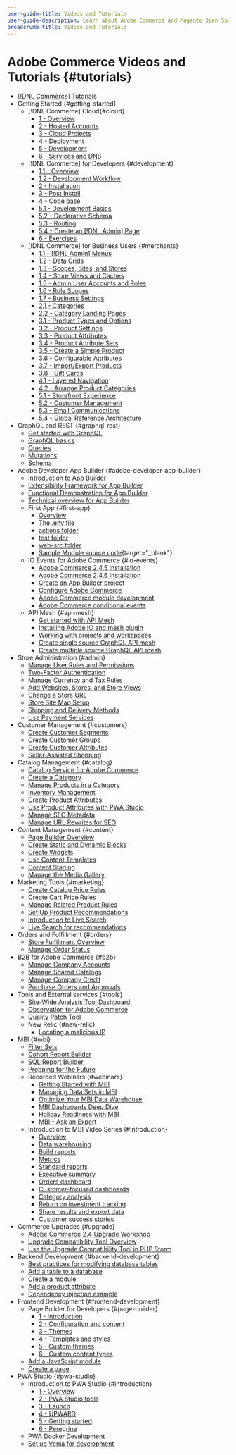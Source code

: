 ```yaml
---
user-guide-title: Videos and Tutorials
user-guide-description: Learn about Adobe Commerce and Magento Open Source through videos and tutorials. 
breadcrumb-title: Videos and Tutorials
---
```


# Adobe Commerce Videos and Tutorials {#tutorials}

+   [[!DNL Commerce] Tutorials](overview.md)
+   Getting Started {#getting-started}
    +   [!DNL Commerce] Cloud{#cloud}
        + [1 - Overview](../cloud/1-overview.md)
        + [2 - Hosted Accounts](../cloud/2-accounts.md)
        + [3 - Cloud Projects](../cloud/3-projects.md)
        + [4 - Deployment](../cloud/4-deployment.md)
        + [5 - Development](../cloud/5-dev-config.md)
        + [6 - Services and DNS](../cloud/6-launch.md)
    +   [!DNL Commerce] for Developers {#development}
        + [1.1 - Overview](../backend-development/backend-1-1-overview.md)
        + [1.2 - Development Workflow](../backend-development/backend-1-2-workflow.md)
        + [2 - Installation](../backend-development/backend-2-install.md)
        + [3 - Post Install](../backend-development/backend-3-post-install.md)
        + [4 - Code base](../backend-development/backend-4-code-base.md)
        + [5.1 - Development Basics](../backend-development/backend-5-1-dev-basics.md)
        + [5.2 - Declarative Schema](../backend-development/backend-5-2-declarative-schema.md)
        + [5.3 - Routing](../backend-development/backend-5-3-routing.md)
        + [5.4 - Create an [!DNL Admin] Page](../backend-development/backend-5-4-admin-page.md)
        + [6 - Exercises](../backend-development/backend-6-practice.md)
    +   [!DNL Commerce] for Business Users {#merchants}
        + [1.1 - [!DNL Admin] Menus](../site-management/introduction/1-1-menus.md)
        + [1.2 - Data Grids](../site-management/introduction/1-2-data-grids.md)
        + [1.3 - Scopes, Sites, and Stores](../site-management/introduction/1-3-apps-scopes-sites-stores.md)
        + [1.4 - Store Views and Caches](../site-management/introduction/1-4-store-views-cache.md)
        + [1.5 - Admin User Accounts and Roles](../site-management/introduction/1-5-users-roles.md)
        + [1.6 - Role Scopes](../site-management/introduction/1-6-role-scopes.md)
        + [1.7 - Business Settings](../site-management/introduction/1-7-business-settings.md)
        + [2.1 - Categories](../site-management/introduction/2-1-categories.md)
        + [2.2 - Category Landing Pages](../site-management/introduction/2-2-category-landing-page.md)
        + [3.1 - Product Types and Options](../site-management/introduction/3-1-product-types-options.md)
        + [3.2 - Product Settings](../site-management/introduction/3-2-product-settings.md)
        + [3.3 - Product Attributes](../site-management/introduction/3-3-product-attributes.md)
        + [3.4 - Product Attribute Sets](../site-management/introduction/3-4-product-attribute-sets.md)
        + [3.5 - Create a Simple Product](../site-management/introduction/3-5-create-simple-product.md)
        + [3.6 - Configurable Attributes](../site-management/introduction/3-6-configurable-attributes.md)
        + [3.7 - Import/Export Products](../site-management/introduction/3-7-import-export-products.md)
        + [3.8 - Gift Cards](../site-management/introduction/3-8-gift-cards.md)
        + [4.1 - Layered Navigation](../site-management/introduction/4-1-layered-navigation.md)
        + [4.2 - Arrange Product Categories](../site-management/introduction/4-2-arrange-product-categories.md)
        + [5.1 - Storefront Experience](../site-management/introduction/5-1-storefront-experience.md)
        + [5.2 - Customer Management](../site-management/introduction/5-2-customer-management.md)
        + [5.3 - Email Communications](../site-management/introduction/5-3-store-communications.md)
        + [5.4 - Global Reference Architecture](https://experienceleague.adobe.com/docs/commerce-operations/implementation-playbook/architecture/global-reference.html)
+   GraphQL and REST {#graphql-rest}
    + [Get started with GraphQL](../graphql-rest/getting-started-graphql.md)
    + [GraphQL basics](../graphql-rest/intro-graphql.md)
    + [Queries](../graphql-rest/graphql-queries.md)
    + [Mutations](../graphql-rest/graphql-mutations.md)
    + [Schema](../graphql-rest/graphql-schema.md)
+   Adobe Developer App Builder {#adobe-developer-app-builder}
    +   [Introduction to App Builder](../app-builder/introduction-to-app-builder.md)
    +   [Extensibility Framework for App Builder](../app-builder/extensibility-framework-commerce-eventing.md)
    +   [Functional Demonstration for App Builder](../app-builder/app-builder-functional-demonstration.md)
    +   [Technical overview for App Builder](../app-builder/app-builder-technical-overview.md)  
    +   First App {#first-app}
        + [Overview](../app-builder/first-app/overview.md)
        + [The .env file](../app-builder/first-app/env-file.md)        
        + [actions folder](../app-builder/first-app/actions-folder.md)
        + [test folder](../app-builder/first-app/test-folder.md)
        + [web-src folder](../app-builder/first-app/web-src-folder.md)
        + [Sample Module source code](https://github.com/magento/magento2-samples){target="_blank"}
    +   IO Events for Adobe Commerce {#io-events}
        + [Adobe Commerce 2.4.5 Installation](../io-events/2-4-5-installation.md)
        + [Adobe Commerce 2.4.6 Installation](../io-events/2-4-6-installation.md)
        + [Create an App Builder project](../io-events/create-app-builder-project.md)       
        + [Configure Adobe Commerce](../io-events/configure-commerce.md)
        + [Adobe Commerce module development](../io-events/commerce-module-development.md)  
        + [Adobe Commerce conditional events](../io-events/conditional-events.md)
    +   API Mesh {#api-mesh}
        + [Get started with API Mesh](../api-mesh/getting-started-api-mesh.md)
        + [Installing Adobe IO and mesh plugin](../api-mesh/installing-aio-mesh-plugin.md)
        + [Working with projects and workspaces](../api-mesh/aio-projects-workspaces.md)
        + [Create single source GraphQL API mesh](../api-mesh/graphql-single-source.md)
        + [Create multiple source GraphQL API mesh](../api-mesh/graphql-multiple-source.md)
+   Store Administration {#admin}
    + [Manage User Roles and Permissions](../site-management/users-roles-permissions.md)
    + [Two-Factor Authentication](../site-management/two-factor-authentication.md)
    + [Manage Currency and Tax Rules](../site-management/currency-tax-rules.md)
    + [Add Websites, Stores, and Store Views](../site-management/add-websites-stores-views.md)
    + [Change a Store URL](../site-management/change-store-url.md)
    + [Store Site Map Setup](../site-management/site-map-setup.md)
    + [Shipping and Delivery Methods](../site-management/shipping-delivery.md)
    + [Use Payment Services](../site-management/payment-services.md)
+   Customer Management {#customers}
    + [Create Customer Segments](../site-management/customer-segments.md)
    + [Create Customer Groups](../site-management/customer-groups.md)
    + [Create Customer Attributes](../site-management/customer-attributes.md)
    + [Seller-Assisted Shopping](../site-management/seller-assisted-shopping.md)
+   Catalog Management {#catalog}
    + [Catalog Service for Adobe Commerce](../site-management/catalog-service.md)
    + [Create a Category](../site-management/category-create.md)
    + [Manage Products in a Category](../site-management/category-products.md)
    + [Inventory Management](../site-management/inventory-management.md)
    + [Create Product Attributes](../site-management/product-attributes-create.md)
    + [Use Product Attributes with PWA Studio](../site-management/product-attributes-pwa.md)
    + [Manage SEO Metadata](../site-management/seo-metadata.md)
    + [Manage URL Rewrites for SEO](../site-management/seo-url-rewrites.md)
+   Content Management {#content}
    + [Page Builder Overview](../site-management/page-builder-overview.md)
    + [Create Static and Dynamic Blocks](../site-management/static-dynamic-blocks.md)
    + [Create Widgets](../site-management/widgets.md)
    + [Use Content Templates](../site-management/content-templates.md)
    + [Content Staging](../site-management/content-staging.md)
    + [Manage the Media Gallery](../site-management/media-gallery.md)
+   Marketing Tools {#marketing}
    + [Create Catalog Price Rules](../site-management/catalog-price-rules.md)
    + [Create Cart Price Rules](../site-management/cart-price-rules.md)
    + [Manage Related Product Rules](../site-management/related-product-rules.md)
    + [Set Up Product Recommendations](../site-management/product-recommendations.md)
    + [Introduction to Live Search](../site-management/live-search.md)
    + [Live Search for recommendations](../site-management/live-search-recommendations.md) 
+   Orders and Fulfillment {#orders}
    + [Store Fulfillment Overview](../site-management/store-fulfillment.md)
    + [Manage Order Status](../site-management/order-status.md)
+   B2B for Adobe Commerce {#b2b}
    + [Manage Company Accounts](../b2b/company-accounts.md)
    + [Manage Shared Catalogs](../b2b/shared-catalogs.md)
    + [Manage Company Credit](../b2b/company-credit.md)
    + [Purchase Orders and Approvals](../b2b/purchase-orders.md)
+   Tools and External services {#tools}
    +   [Site-Wide Analysis Tool Dashboard](../tools/site-wide-analysis-tool.md)
    +   [Observation for Adobe Commerce](../tools/observation-tool.md)
    +   [Quality Patch Tool](../tools/quality-patch-tool.md)
    +   New Relic {#new-relic}
        + [Locating a malicious IP](../new-relic/malicious-ip.md)
+   MBI {#mbi}
    +   [Filter Sets](../business-intelligence/filter-sets.md)
    +   [Cohort Report Builder](../business-intelligence/cohort-report-builder.md)
    +   [SQL Report Builder](../business-intelligence/sql-report-builder.md)
    +   [Prepping for the Future](../business-intelligence/prepare-for-future.md)  
    +   Recorded Webinars {#webinars}
        + [Getting Started with MBI](https://experienceleague.adobe.com/docs/commerce-events/events/mbi/2021/getting-started.html)
        + [Managing Data Sets in MBI](https://experienceleague.adobe.com/docs/commerce-events/events/mbi/2022/manage-data-sets.html)
        + [Optimize Your MBI Data Warehouse](https://experienceleague.adobe.com/docs/commerce-events/events/mbi/2021/optimize-data-warehouse.html)
        + [MBI Dashboards Deep Dive](https://experienceleague.adobe.com/docs/commerce-events/events/mbi/2021/dashboards-deep-dive.html)
        + [Holiday Readiness with MBI](https://experienceleague.adobe.com/docs/commerce-events/events/mbi/2021/holiday-readiness.html)
        + [MBI - Ask an Expert](https://experienceleague.adobe.com/docs/commerce-events/events/mbi/2021/ask-expert.html)
    +   Introduction to MBI Video Series {#introduction}
        + [Overview](../business-intelligence/1-overview.md)
        + [Data warehousing](../business-intelligence/2-data-warehousing.md)
        + [Build reports](../business-intelligence/3-build-reports.md)
        + [Metrics](../business-intelligence/4-metrics.md)
        + [Standard reports](../business-intelligence/5-standard-reports.md)
        + [Executive summary](../business-intelligence/6-executive-summary-dashboard.md)
        + [Orders dashboard](../business-intelligence/7-orders-dashboard.md)
        + [Customer-focused dashboards](../business-intelligence/8-customer-focused-dashboards.md)
        + [Category analysis](../business-intelligence/9-category-analysis.md)
        + [Return on investment tracking](../business-intelligence/10-roi-tracking.md)
        + [Share results and export data](../business-intelligence/11-share-results-export-data.md)
        + [Customer success stories](../business-intelligence/12-customer-success.md)
+   Commerce Upgrades {#upgrade}
    + [Adobe Commerce 2.4 Upgrade Workshop](../upgrade/2.4-upgrade-workshop.md)
    + [Upgrade Compatibility Tool Overview](../upgrade/upgrade-compatibility-tool-overview.md)
    + [Use the Upgrade Compatibility Tool in PHP Storm](../upgrade/uct-phpstorm.md)
+   Backend Development {#backend-development}
    + [Best practices for modifying database tables](https://experienceleague.adobe.com/docs/commerce-operations/implementation-playbook/best-practices/development/modifying-core-and-third-party-tables.html)
    + [Add a table to a database](../backend-development/new-db-table.md)
    + [Create a module](../backend-development/create-module.md)
    + [Add a product attribute](../backend-development/add-product-attribute.md)
    + [Dependency injection example](../backend-development/dependency-injection.md)
+   Frontend Development {#frontend-development}
    +   Page Builder for Developers {#page-builder}
        + [1 - Introduction](../frontend-development/page-builder/1-intro-case-studies.md)
        + [2 - Configuration and content](../frontend-development/page-builder/2-config-create-content.md)
        + [3 - Themes](../frontend-development/page-builder/3-themes.md)
        + [4 - Templates and styles](../frontend-development/page-builder/4-admin-templates-apply-styles.md)
        + [5 - Custom themes](../frontend-development/page-builder/5-customize-theme.md)
        + [6 - Custom content types](../frontend-development/page-builder/6-custom-content-types.md)
    +   [Add a JavaScript module](../frontend-development/add-javascript-module.md)
    +   [Create a page](../frontend-development/create-page.md)
+   PWA Studio {#pwa-studio}
    +   Introduction to PWA Studio {#introduction}
        + [1 - Overview](../pwa/introduction/1-overview.md)
        + [2 - PWA Studio tools](../pwa/introduction/2-pwa-studio-tools.md)
        + [3 - Launch](../pwa/introduction/3-launch.md)
        + [4 - UPWARD](../pwa/introduction/4-upward.md)
        + [5 - Getting started](../pwa/introduction/5-getting-started.md)
        + [6 - Peregrine](../pwa/introduction/6-peregrine.md)
    +   [PWA Docker Development](../pwa/pwa-docker-development.md)
    +   [Set up Venia for development](../pwa/set-up-venia-for-dev.md)
